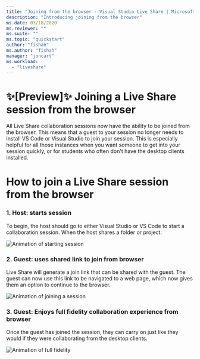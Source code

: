 ```yaml
---
title: "Joining from the browser - Visual Studio Live Share | Microsoft Docs"
description: "Introducing joining from the browser"
ms.date: 03/18/2020
ms.reviewer: ""
ms.suite: ""
ms.topic: "quickstart"
author: "fishah"
ms.author: "fishah"
manager: "joncart"
ms.workload: 
  - "liveshare"
---
```


<!--
Copyright &copy; Microsoft Corporation
All rights reserved.
Creative Commons Attribution 4.0 License (International): https://creativecommons.org/licenses/by/4.0/legalcode
-->

# ✨[Preview]✨ Joining a Live Share session from the browser

All Live Share collaboration sessions now have the ability to be joined from the browser. This means that a guest to your session no longer needs to install VS Code or Visual Studio to join your session. This is especially helpful for all those instances when you want someone to get into your session quickly, or for students who often don't have the desktop clients installed.


# How to join a Live Share session from the browser 

### 1. Host: starts session 
To begin, the host should go to either Visual Studio or VS Code to start a collaboration session. When the host shares a folder or project.

![Animation of starting session](https://user-images.githubusercontent.com/51928518/76938928-b814e300-68b4-11ea-923e-cefabd4688c6.gif)

### 2. Guest: uses shared link to join from browser 
Live Share will generate a join link that can be shared with the guest. The guest can now use this link to be navigated to a web page, which now gives them an option to continue to the browser.

![Animation of joining a session](https://user-images.githubusercontent.com/51928518/76941137-b8af7880-68b8-11ea-8228-41fdf4afd3ef.gif)

### 3. Guest: Enjoys full fidelity collaboration experience from browser 
Once the guest has joined the session, they can carry on just like they would if they were collaborating from the desktop clients.

![Animation of full fidelity](https://user-images.githubusercontent.com/51928518/76942009-40e24d80-68ba-11ea-885c-6eb1069ed550.gif)

<!---
# Frequently asked questions 

##### 1. Is there an environment running in the background, that is hosting my session in the browser?
When you join a Live Share session from the browser, there is no new environment spun up. It is a serverless service. 
##### 2. Do I have to pay for the service of joining from the browser?
Joining from the browser is free, much like all of Live Share.

##### 3. How is this different from Visual Studio Online?
When you join from the browser, you only access the VS Code client from the browser during the session. Once the session ends, all the files and folders along with editor capabilities will close. To use an editor in the browser, backed with your own environment to edit your own files, you must use [Visual Studio Online.](aka.ms/vso)

##### 4. Does this work for all browsers?
Yes. This works on all browsers. 
##### 5. Is there a VS client that I can use in the browser?
We do not have this available yet. 

# Feedback and issues 
This is a preview feature, and we hope to get user feedback to improve the experience. Please fill out any feedback or issues you see on our GitHub repo [here.](https://github.com/MicrosoftDocs/live-share/issues/new?template=bug_report.md)

--->
